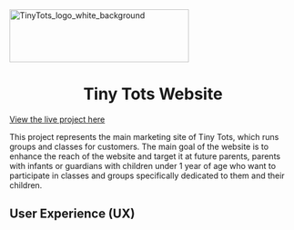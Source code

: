 <img src="https://github.com/EmiLyGal/Tiny_Tots_website/blob/main/media/TinyTots_logo1.png" width="315" height="93" alt="TinyTots_logo_white_background">

<h1 align=center>Tiny Tots Website</h1> 

<a href="https://emilygal.github.io/Tiny_Tots_website/">View the live project here</a>

This project represents the main marketing site of Tiny Tots, which runs groups and classes for customers. The main goal of the website is to enhance the reach of the website and target it at future parents, parents with infants or guardians with children under 1 year of age who want to participate in classes and groups specifically dedicated to them and their children. 

## User Experience (UX)
